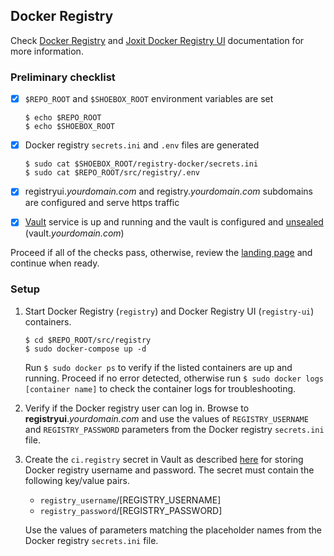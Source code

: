 ## Docker Registry
Check [Docker Registry](https://docs.docker.com/registry/) and [Joxit Docker Registry UI](https://joxit.dev/docker-registry-ui/) documentation for more information.


### Preliminary checklist

- [x] `$REPO_ROOT` and `$SHOEBOX_ROOT` environment variables are set

    ```
    $ echo $REPO_ROOT
    $ echo $SHOEBOX_ROOT
    ```

- [x] Docker registry `secrets.ini` and `.env` files are generated

    ```
    $ sudo cat $SHOEBOX_ROOT/registry-docker/secrets.ini
    $ sudo cat $REPO_ROOT/src/registry/.env
    ```

- [x] registryui._yourdomain.com_ and registry._yourdomain.com_ subdomains are configured and serve https traffic

- [x] [Vault](/src/vault/README.md) service is up and running and the vault is configured and [unsealed](/src/vault/README.md#unseal-vault) (vault._yourdomain.com_)

Proceed if all of the checks pass, otherwise, review the [landing page](/src/README.md#setup-outline) and continue when ready.


### Setup

  1. Start Docker Registry (`registry`) and Docker Registry UI (`registry-ui`) containers.

      ```
      $ cd $REPO_ROOT/src/registry
      $ sudo docker-compose up -d
      ```

      Run `$ sudo docker ps` to verify if the listed containers are up and running. Proceed if no error detected, otherwise run `$ sudo docker logs [container name]` to check the container logs for troubleshooting.

  2. Verify if the Docker registry user can log in. Browse to **registryui**._yourdomain.com_ and use the values of `REGISTRY_USERNAME` and `REGISTRY_PASSWORD` parameters from the Docker registry `secrets.ini` file.

  3. <a id="docker-registry-username-and-password"></a> Create the `ci.registry` secret in Vault as described [here](/src/vault/README.md#create-a-secret) for storing Docker registry username and password. The secret must contain the following key/value pairs.

      - `registry_username`/[REGISTRY_USERNAME]
      - `registry_password`/[REGISTRY_PASSWORD]

     Use the values of parameters matching the placeholder names from the Docker registry `secrets.ini` file.